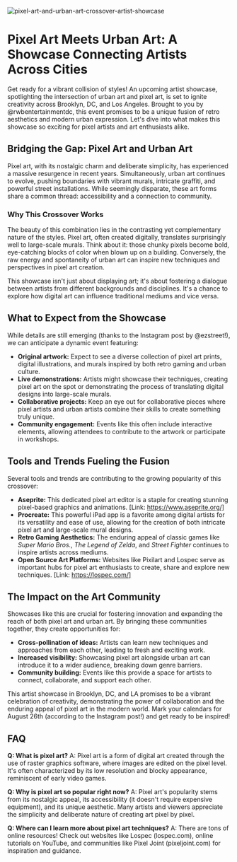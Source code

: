 ![pixel-art-and-urban-art-crossover-artist-showcase](https://images.pexels.com/photos/12356072/pexels-photo-12356072.jpeg?auto=compress&cs=tinysrgb&fit=crop&h=627&w=1200)

# Pixel Art Meets Urban Art: A Showcase Connecting Artists Across Cities

Get ready for a vibrant collision of styles! An upcoming artist showcase, spotlighting the intersection of urban art and pixel art, is set to ignite creativity across Brooklyn, DC, and Los Angeles. Brought to you by @rwbentertainmentdc, this event promises to be a unique fusion of retro aesthetics and modern urban expression. Let's dive into what makes this showcase so exciting for pixel artists and art enthusiasts alike.

## Bridging the Gap: Pixel Art and Urban Art

Pixel art, with its nostalgic charm and deliberate simplicity, has experienced a massive resurgence in recent years. Simultaneously, urban art continues to evolve, pushing boundaries with vibrant murals, intricate graffiti, and powerful street installations. While seemingly disparate, these art forms share a common thread: accessibility and a connection to community.

### Why This Crossover Works

The beauty of this combination lies in the contrasting yet complementary nature of the styles. Pixel art, often created digitally, translates surprisingly well to large-scale murals. Think about it: those chunky pixels become bold, eye-catching blocks of color when blown up on a building. Conversely, the raw energy and spontaneity of urban art can inspire new techniques and perspectives in pixel art creation.

This showcase isn't just about displaying art; it's about fostering a dialogue between artists from different backgrounds and disciplines. It's a chance to explore how digital art can influence traditional mediums and vice versa.

## What to Expect from the Showcase

While details are still emerging (thanks to the Instagram post by @ezstreet!), we can anticipate a dynamic event featuring:

*   **Original artwork:** Expect to see a diverse collection of pixel art prints, digital illustrations, and murals inspired by both retro gaming and urban culture.
*   **Live demonstrations:** Artists might showcase their techniques, creating pixel art on the spot or demonstrating the process of translating digital designs into large-scale murals.
*   **Collaborative projects:** Keep an eye out for collaborative pieces where pixel artists and urban artists combine their skills to create something truly unique.
*   **Community engagement:** Events like this often include interactive elements, allowing attendees to contribute to the artwork or participate in workshops.

## Tools and Trends Fueling the Fusion

Several tools and trends are contributing to the growing popularity of this crossover:

*   **Aseprite:** This dedicated pixel art editor is a staple for creating stunning pixel-based graphics and animations. [Link: https://www.aseprite.org/]
*   **Procreate:** This powerful iPad app is a favorite among digital artists for its versatility and ease of use, allowing for the creation of both intricate pixel art and large-scale mural designs.
*   **Retro Gaming Aesthetics:** The enduring appeal of classic games like *Super Mario Bros.*, *The Legend of Zelda*, and *Street Fighter* continues to inspire artists across mediums.
*   **Open Source Art Platforms:** Websites like Pixilart and Lospec serve as important hubs for pixel art enthusiasts to create, share and explore new techniques. [Link: https://lospec.com/]

## The Impact on the Art Community

Showcases like this are crucial for fostering innovation and expanding the reach of both pixel art and urban art. By bringing these communities together, they create opportunities for:

*   **Cross-pollination of ideas:** Artists can learn new techniques and approaches from each other, leading to fresh and exciting work.
*   **Increased visibility:** Showcasing pixel art alongside urban art can introduce it to a wider audience, breaking down genre barriers.
*   **Community building:** Events like this provide a space for artists to connect, collaborate, and support each other.

This artist showcase in Brooklyn, DC, and LA promises to be a vibrant celebration of creativity, demonstrating the power of collaboration and the enduring appeal of pixel art in the modern world. Mark your calendars for August 26th (according to the Instagram post!) and get ready to be inspired!

## FAQ

**Q: What is pixel art?**
A: Pixel art is a form of digital art created through the use of raster graphics software, where images are edited on the pixel level. It's often characterized by its low resolution and blocky appearance, reminiscent of early video games.

**Q: Why is pixel art so popular right now?**
A: Pixel art's popularity stems from its nostalgic appeal, its accessibility (it doesn't require expensive equipment), and its unique aesthetic. Many artists and viewers appreciate the simplicity and deliberate nature of creating art pixel by pixel.

**Q: Where can I learn more about pixel art techniques?**
A: There are tons of online resources! Check out websites like Lospec (lospec.com), online tutorials on YouTube, and communities like Pixel Joint (pixeljoint.com) for inspiration and guidance.
